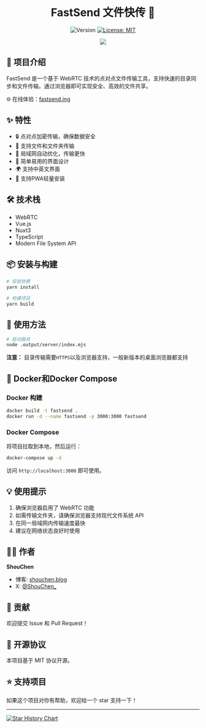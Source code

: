 <h1 align="center">FastSend 文件快传 🚀</h1>

<p align="center">
  <img alt="Version" src="https://img.shields.io/badge/version-0.5.9-blue.svg?style=flat-square" />
  <a href="#" target="_blank">
    <img alt="License: MIT" src="https://img.shields.io/badge/License-MIT-yellow.svg?style=flat-square" />
  </a>
</p>

<p align="center">
  <img src="./public/ogImg.webp" />
</p>

## 📖 项目介绍

FastSend 是一个基于 WebRTC 技术的点对点文件传输工具，支持快速的目录同步和文件传输。通过浏览器即可实现安全、高效的文件共享。

🌐 在线体验：[fastsend.ing](https://fastsend.ing)

## ✨ 特性

- 🔒 点对点加密传输，确保数据安全
- 📁 支持文件和文件夹传输
- 🚀 局域网自动优化，传输更快
- 🎯 简单易用的界面设计
- 🌍 支持中英文界面
- 📲 支持PWA轻量安装

## 🛠️ 技术栈

- WebRTC
- Vue.js
- Nuxt3
- TypeScript
- Modern File System API

## 📦 安装与构建

```bash
# 安装依赖
yarn install

# 构建项目
yarn build
```

## 🚀 使用方法

```bash
# 启动服务
node .output/server/index.mjs
```

**注意：** 目录传输需要`HTTPS`以及浏览器支持，一般新版本的桌面浏览器都支持

## 🐳 Docker和Docker Compose

### Docker 构建

```bash
docker build -t fastsend .
docker run -d --name fastsend -p 3000:3000 fastsend
```

### Docker Compose

将项目拉取到本地，然后运行：

```bash
docker-compose up -d
```

访问 `http://localhost:3000` 即可使用。

## 💡 使用提示

1. 确保浏览器启用了 WebRTC 功能
2. 如需传输文件夹，请确保浏览器支持现代文件系统 API
3. 在同一局域网内传输速度最快
4. 建议在网络状态良好时使用

## 👨‍💻 作者

**ShouChen**

- 博客: [shouchen.blog](https://shouchen.blog)
- X: [@ShouChen\_](https://x.com/ShouChen_)

## 🤝 贡献

欢迎提交 Issue 和 Pull Request！

## 📝 开源协议

本项目基于 MIT 协议开源。

## ⭐ 支持项目

如果这个项目对你有帮助，欢迎给一个 star 支持一下！

---

<a href="https://star-history.com/#ShouChenICU/Fastsend&Date">
 <picture>
   <source media="(prefers-color-scheme: dark)" srcset="https://api.star-history.com/svg?repos=ShouChenICU/Fastsend&type=Date&theme=dark" />
   <source media="(prefers-color-scheme: light)" srcset="https://api.star-history.com/svg?repos=ShouChenICU/Fastsend&type=Date" />
   <img alt="Star History Chart" src="https://api.star-history.com/svg?repos=ShouChenICU/Fastsend&type=Date" />
 </picture>
</a>
